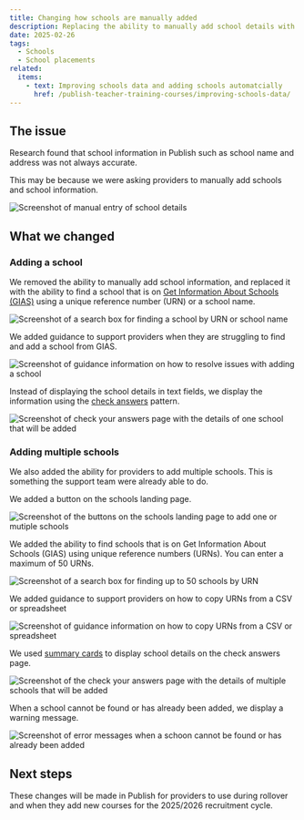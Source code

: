 ```yaml
---
title: Changing how schools are manually added
description: Replacing the ability to manually add school details with the data from Get Information About Schools (GIAS)
date: 2025-02-26
tags:
  - Schools
  - School placements
related:
  items:
    - text: Improving schools data and adding schools automatcially
      href: /publish-teacher-training-courses/improving-schools-data/
---
```


## The issue

Research found that school information in Publish such as school name and address was not always accurate.

This may be because we were asking providers to manually add schools and school information.

![Screenshot of manual entry of school details](add-school-manually-entry.png)

## What we changed

### Adding a school

We removed the ability to manually add school information, and replaced it with the ability to find a school that is on [Get Information About Schools (GIAS)](https://get-information-schools.service.gov.uk/Search?SelectedTab=Establishments) using a unique reference number (URN) or a school name.

![Screenshot of a search box for finding a school by URN or school name](add-school-gias-search.png)

We added guidance to support providers when they are struggling to find and add a school from GIAS.

![Screenshot of guidance information on how to resolve issues with adding a school](add-school-gias-details.png)

Instead of displaying the school details in text fields, we display the information using the [check answers](https://design-system.service.gov.uk/patterns/check-answers/_) pattern.

![Screenshot of check your answers page with the details of one school that will be added](add-school-gias-check-answers.png)

### Adding multiple schools

We also added the ability for providers to add multiple schools. This is something the support team were already able to do.

We added a button on the schools landing page.

![Screenshot of the buttons on the schools landing page to add one or mutiple schools](add-multiple-schools-button.png)

We added the ability to find schools that is on Get Information About Schools (GIAS) using unique reference numbers (URNs). You can enter a maximum of 50 URNs.

![Screenshot of a search box for finding up to 50 schools by URN](add-multiple-schools-search.png)

We added guidance to support providers on how to copy URNs from a CSV or spreadsheet

![Screenshot of guidance information on how to copy URNs from a CSV or spreadsheet](add-multiple-schools-details.png)

We used [summary cards](https://design-system.service.gov.uk/components/summary-list#summary-cards) to display school details on the check answers page.

![Screenshot of the check your answers page with the details of multiple schools that will be added](add-multiple-schools-check-answers.png)

When a school cannot be found or has already been added, we display a warning message.

![Screenshot of error messages when a schoon cannot be found or has already been added](add-multiple-schools-error.png)

## Next steps

These changes will be made in Publish for providers to use during rollover and when they add new courses for the 2025/2026 recruitment cycle.
